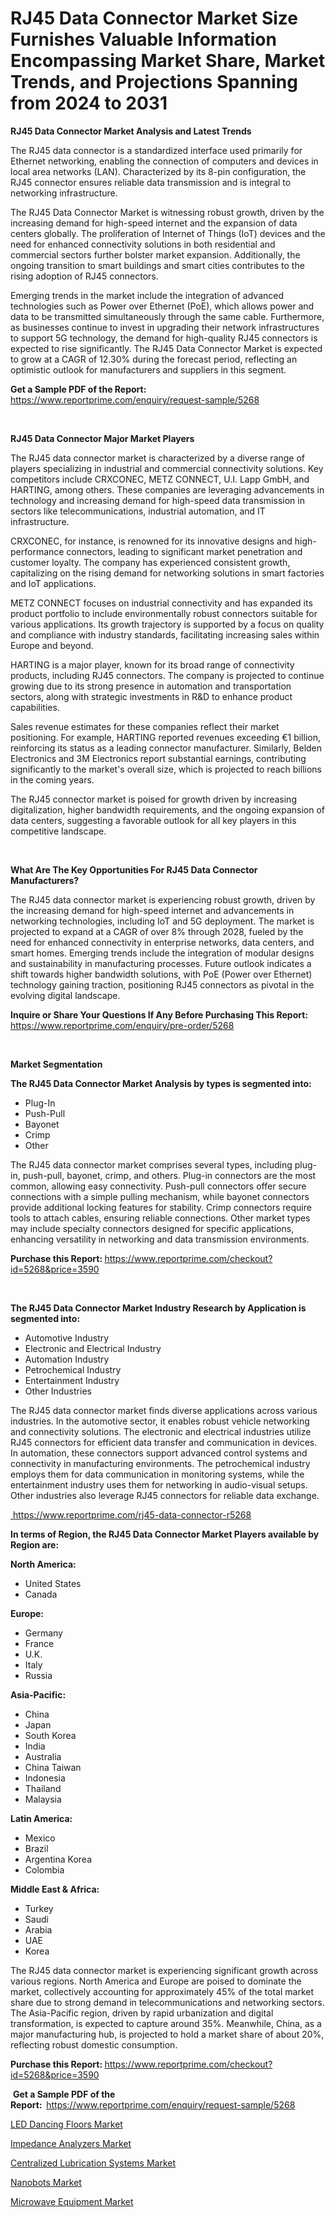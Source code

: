 <p><h1>RJ45 Data Connector Market Size Furnishes Valuable Information Encompassing Market Share, Market Trends, and Projections Spanning from 2024 to 2031</h1></p><p><strong>RJ45 Data Connector Market Analysis and Latest Trends</strong></p>
<p><p>The RJ45 data connector is a standardized interface used primarily for Ethernet networking, enabling the connection of computers and devices in local area networks (LAN). Characterized by its 8-pin configuration, the RJ45 connector ensures reliable data transmission and is integral to networking infrastructure.</p><p>The RJ45 Data Connector Market is witnessing robust growth, driven by the increasing demand for high-speed internet and the expansion of data centers globally. The proliferation of Internet of Things (IoT) devices and the need for enhanced connectivity solutions in both residential and commercial sectors further bolster market expansion. Additionally, the ongoing transition to smart buildings and smart cities contributes to the rising adoption of RJ45 connectors.</p><p>Emerging trends in the market include the integration of advanced technologies such as Power over Ethernet (PoE), which allows power and data to be transmitted simultaneously through the same cable. Furthermore, as businesses continue to invest in upgrading their network infrastructures to support 5G technology, the demand for high-quality RJ45 connectors is expected to rise significantly. The RJ45 Data Connector Market is expected to grow at a CAGR of 12.30% during the forecast period, reflecting an optimistic outlook for manufacturers and suppliers in this segment.</p></p>
<p><strong>Get a Sample PDF of the Report:&nbsp;</strong> <a href="https://www.reportprime.com/enquiry/request-sample/5268?utm_campaign=1136&utm_medium=2&utm_source=Github&utm_content=ia&utm_term=10102024&utm_id=rj45-data-connector">https://www.reportprime.com/enquiry/request-sample/5268</a></p>
<p>&nbsp;</p>
<p><strong>RJ45 Data Connector Major Market Players</strong></p>
<p><p>The RJ45 data connector market is characterized by a diverse range of players specializing in industrial and commercial connectivity solutions. Key competitors include CRXCONEC, METZ CONNECT, U.I. Lapp GmbH, and HARTING, among others. These companies are leveraging advancements in technology and increasing demand for high-speed data transmission in sectors like telecommunications, industrial automation, and IT infrastructure.</p><p>CRXCONEC, for instance, is renowned for its innovative designs and high-performance connectors, leading to significant market penetration and customer loyalty. The company has experienced consistent growth, capitalizing on the rising demand for networking solutions in smart factories and IoT applications.</p><p>METZ CONNECT focuses on industrial connectivity and has expanded its product portfolio to include environmentally robust connectors suitable for various applications. Its growth trajectory is supported by a focus on quality and compliance with industry standards, facilitating increasing sales within Europe and beyond.</p><p>HARTING is a major player, known for its broad range of connectivity products, including RJ45 connectors. The company is projected to continue growing due to its strong presence in automation and transportation sectors, along with strategic investments in R&D to enhance product capabilities.</p><p>Sales revenue estimates for these companies reflect their market positioning. For example, HARTING reported revenues exceeding €1 billion, reinforcing its status as a leading connector manufacturer. Similarly, Belden Electronics and 3M Electronics report substantial earnings, contributing significantly to the market's overall size, which is projected to reach billions in the coming years.</p><p>The RJ45 connector market is poised for growth driven by increasing digitalization, higher bandwidth requirements, and the ongoing expansion of data centers, suggesting a favorable outlook for all key players in this competitive landscape.</p></p>
<p>&nbsp;</p>
<p><strong>What Are The Key Opportunities For RJ45 Data Connector Manufacturers?</strong></p>
<p><p>The RJ45 data connector market is experiencing robust growth, driven by the increasing demand for high-speed internet and advancements in networking technologies, including IoT and 5G deployment. The market is projected to expand at a CAGR of over 8% through 2028, fueled by the need for enhanced connectivity in enterprise networks, data centers, and smart homes. Emerging trends include the integration of modular designs and sustainability in manufacturing processes. Future outlook indicates a shift towards higher bandwidth solutions, with PoE (Power over Ethernet) technology gaining traction, positioning RJ45 connectors as pivotal in the evolving digital landscape.</p></p>
<p><strong>Inquire or Share Your Questions If Any Before Purchasing This Report:</strong> <a href="https://www.reportprime.com/enquiry/pre-order/5268?utm_campaign=1136&utm_medium=2&utm_source=Github&utm_content=ia&utm_term=10102024&utm_id=rj45-data-connector">https://www.reportprime.com/enquiry/pre-order/5268</a></p>
<p>&nbsp;</p>
<p><strong>Market Segmentation</strong></p>
<p><strong>The RJ45 Data Connector Market Analysis by types is segmented into:</strong></p>
<p><ul><li>Plug-In</li><li>Push-Pull</li><li>Bayonet</li><li>Crimp</li><li>Other</li></ul></p>
<p><p>The RJ45 data connector market comprises several types, including plug-in, push-pull, bayonet, crimp, and others. Plug-in connectors are the most common, allowing easy connectivity. Push-pull connectors offer secure connections with a simple pulling mechanism, while bayonet connectors provide additional locking features for stability. Crimp connectors require tools to attach cables, ensuring reliable connections. Other market types may include specialty connectors designed for specific applications, enhancing versatility in networking and data transmission environments.</p></p>
<p><strong>Purchase this Report:&nbsp;</strong><a href="https://www.reportprime.com/checkout?id=5268&price=3590&utm_campaign=1136&utm_medium=2&utm_source=Github&utm_content=ia&utm_term=10102024&utm_id=rj45-data-connector">https://www.reportprime.com/checkout?id=5268&price=3590</a></p>
<p>&nbsp;</p>
<p><strong>The RJ45 Data Connector Market Industry Research by Application is segmented into:</strong></p>
<p><ul><li>Automotive Industry</li><li>Electronic and Electrical Industry</li><li>Automation Industry</li><li>Petrochemical Industry</li><li>Entertainment Industry</li><li>Other Industries</li></ul></p>
<p><p>The RJ45 data connector market finds diverse applications across various industries. In the automotive sector, it enables robust vehicle networking and connectivity solutions. The electronic and electrical industries utilize RJ45 connectors for efficient data transfer and communication in devices. In automation, these connectors support advanced control systems and connectivity in manufacturing environments. The petrochemical industry employs them for data communication in monitoring systems, while the entertainment industry uses them for networking in audio-visual setups. Other industries also leverage RJ45 connectors for reliable data exchange.</p></p>
<p><a href="https://www.reportprime.com/rj45-data-connector-r5268?utm_campaign=1136&utm_medium=2&utm_source=Github&utm_content=ia&utm_term=10102024&utm_id=rj45-data-connector">&nbsp;https://www.reportprime.com/rj45-data-connector-r5268</a></p>
<p><strong>In terms of Region, the RJ45 Data Connector Market Players available by Region are:</strong></p>
<p>
    <p> <strong> North America: </strong>
        <ul>
            <li>United States</li>
            <li>Canada</li>
        </ul>
        </p> 
    <p> <strong> Europe: </strong>
        <ul>
            <li>Germany</li>
            <li>France</li>
            <li>U.K.</li>
            <li>Italy</li>
            <li>Russia</li>
        </ul>
        </p> 
    <p> <strong> Asia-Pacific: </strong>
        <ul>
            <li>China</li>
            <li>Japan</li>
            <li>South Korea</li>
            <li>India</li>
            <li>Australia</li>
            <li>China Taiwan</li>
            <li>Indonesia</li>
            <li>Thailand</li>
            <li>Malaysia</li>
        </ul>
        </p> 
    <p> <strong> Latin America: </strong>
        <ul>
            <li>Mexico</li>
            <li>Brazil</li>
            <li>Argentina Korea</li>
            <li>Colombia</li>
        </ul>
        </p> 
    <p> <strong> Middle East & Africa: </strong>
        <ul>
            <li>Turkey</li>
            <li>Saudi</li>
            <li>Arabia</li>
            <li>UAE</li>
            <li>Korea</li>
        </ul>
    </p>
    </p>
<p><p>The RJ45 data connector market is experiencing significant growth across various regions. North America and Europe are poised to dominate the market, collectively accounting for approximately 45% of the total market share due to strong demand in telecommunications and networking sectors. The Asia-Pacific region, driven by rapid urbanization and digital transformation, is expected to capture around 35%. Meanwhile, China, as a major manufacturing hub, is projected to hold a market share of about 20%, reflecting robust domestic consumption.</p></p>
<p><strong>Purchase this Report: </strong><a href="https://www.reportprime.com/checkout?id=5268&price=3590&utm_campaign=1136&utm_medium=2&utm_source=Github&utm_content=ia&utm_term=10102024&utm_id=rj45-data-connector">https://www.reportprime.com/checkout?id=5268&price=3590</a></p>
<p>&nbsp;<strong>Get a Sample PDF of the Report:&nbsp;&nbsp;</strong><a href="https://www.reportprime.com/enquiry/request-sample/5268?utm_campaign=1136&utm_medium=2&utm_source=Github&utm_content=ia&utm_term=10102024&utm_id=rj45-data-connector">https://www.reportprime.com/enquiry/request-sample/5268</a></p>
<p><strong></strong></p>
<p><p><a href="https://github.com/keitelmoprotinu/Market-Research-Report-List-1/blob/main/led-dancing-floors-market.md?utm_campaign=1136&utm_medium=2&utm_source=Github&utm_content=ia&utm_term=10102024&utm_id=rj45-data-connector">LED Dancing Floors Market</a></p><p><a href="https://www.linkedin.com/pulse/strategic-roadmap-success-global-impedance-analyzers-market-jcbjc?utm_campaign=1136&utm_medium=2&utm_source=Github&utm_content=ia&utm_term=10102024&utm_id=rj45-data-connector">Impedance Analyzers Market</a></p><p><a href="https://www.linkedin.com/pulse/emerging-opportunities-challenges-global-centralized-lubrication-kzsnc?utm_campaign=1136&utm_medium=2&utm_source=Github&utm_content=ia&utm_term=10102024&utm_id=rj45-data-connector">Centralized Lubrication Systems Market</a></p><p><a href="https://www.linkedin.com/pulse/nanobots-market-trends-focusing-insight-forecast-analysis-jauvf?utm_campaign=1136&utm_medium=2&utm_source=Github&utm_content=ia&utm_term=10102024&utm_id=rj45-data-connector">Nanobots Market</a></p><p><a href="https://github.com/twableoafc/Market-Research-Report-List-1/blob/main/microwave-equipment-market.md?utm_campaign=1136&utm_medium=2&utm_source=Github&utm_content=ia&utm_term=10102024&utm_id=rj45-data-connector">Microwave Equipment Market</a></p></p>